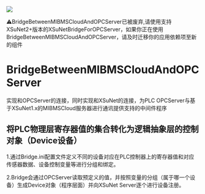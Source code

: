 ![](https://img.shields.io/badge/State-Abandoned-red.svg)

⚠BridgeBetweenMIBMSCloudAndOPCServer已被废弃,请使用支持XSuNet2+版本的XSuNetBridgeForOPCServer，如果你正在使用BridgeBetweenMIBMSCloudAndOPCServer，请及时迁移你的应用依赖项至新的组件

# BridgeBetweenMIBMSCloudAndOPCServer
实现和OPCServer的连接，同时实现和XSuNet的连接，为PLC OPCServer与基于XSuNet1.x的MIBMSCloud服务器进行通讯提供支持的中间件程序


## 将PLC物理层寄存器值的集合转化为逻辑抽象层的控制对象（Device设备）

1.通过Bridge.ini配置文件定义不同的设备对应在PLC控制器上的寄存器值和对应传感器数据、设备控制变量等进行分组和绑定。

2.Bridge会通过OPCServer读取预定义的值，并按照变量的分组（属于哪一个设备）生成Device对象（程序层面）并向XSuNet Server逐个进行设备注册。

